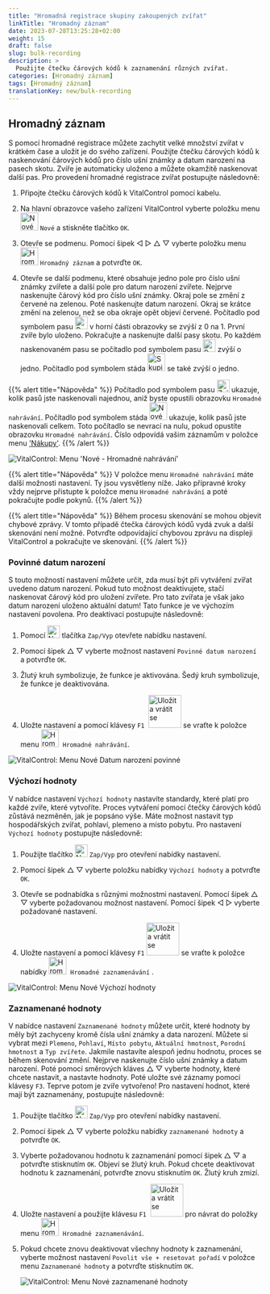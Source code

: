 ```yaml
---
title: "Hromadná registrace skupiny zakoupených zvířat"
linkTitle: "Hromadný záznam"
date: 2023-07-28T13:25:28+02:00
weight: 15
draft: false
slug: bulk-recording
description: >
  Použijte čtečku čárových kódů k zaznamenání různých zvířat.
categories: [Hromadný záznam]
tags: [Hromadný záznam]
translationKey: new/bulk-recording
---
```

## Hromadný záznam

S pomocí hromadné registrace můžete zachytit velké množství zvířat v krátkém čase a uložit je do svého zařízení. Použijte čtečku čárových kódů k naskenování čárových kódů pro číslo ušní známky a datum narození na pasech skotu. Zvíře je automaticky uloženo a můžete okamžitě naskenovat další pas. Pro provedení hromadné registrace zvířat postupujte následovně:

1. Připojte čtečku čárových kódů k VitalControl pomocí kabelu.

2. Na hlavní obrazovce vašeho zařízení VitalControl vyberte položku menu <img src="/icons/main/new-animal.svg" width="35" align="bottom" alt="Nové zvíře" /> `Nové` a stiskněte tlačítko `OK`.

3. Otevře se podmenu. Pomocí šipek ◁ ▷ △ ▽ vyberte položku menu <img src="/icons/main/barcode-scan.svg" width="35" align="bottom" alt="Hromadný záznam" /> `Hromadný záznam` a potvrďte `OK`.

4. Otevře se další podmenu, které obsahuje jedno pole pro číslo ušní známky zvířete a další pole pro datum narození zvířete. Nejprve naskenujte čárový kód pro číslo ušní známky. Okraj pole se změní z červené na zelenou. Poté naskenujte datum narození. Okraj se krátce změní na zelenou, než se oba okraje opět objeví červené. Počítadlo pod symbolem pasu <img src="/icons/header/animal-passports.svg" width="25" align="bottom" alt="Pasy zvířat" title="Pasy zvířat" /> v horní části obrazovky se zvýší z 0 na 1. První zvíře bylo uloženo. Pokračujte a naskenujte další pasy skotu. Po každém naskenovaném pasu se počítadlo pod symbolem pasu <img src="/icons/header/animal-passports.svg" width="25" align="bottom" alt="Pasy zvířat" title="Pasy zvířat" /> zvýší o jedno. Počítadlo pod symbolem stáda <img src="/icons/header/group.svg" width="35" align="bottom" alt="Skupina zvířat"  title="Skupina zvířat" /> se také zvýší o jedno.

{{% alert title="Nápověda" %}}
Počítadlo pod symbolem pasu <img src="/icons/header/animal-passports.svg" width="25" align="bottom" alt="Zvířecí pasy" title="Zvířecí pasy" /> ukazuje, kolik pasů jste naskenovali najednou, aniž byste opustili obrazovku `Hromadné nahrávání`. Počítadlo pod symbolem stáda <img src="/icons/header/group.svg" width="35" align="bottom" alt="Nové zvíře" /> ukazuje, kolik pasů jste naskenovali celkem. Toto počítadlo se nevrací na nulu, pokud opustíte obrazovku `Hromadné nahrávání`. Číslo odpovídá vašim záznamům v položce menu ['Nákupy'](../new-on-farm/purchased-animals/).
{{% /alert %}}

   ![VitalControl: Menu 'Nové - Hromadné nahrávání'](../images/bulk-recording.png "Hromadné nahrávání")

{{% alert title="Nápověda" %}}
V položce menu `Hromadné nahrávání` máte další možnosti nastavení. Ty jsou vysvětleny níže. Jako přípravné kroky vždy nejprve přistupte k položce menu `Hromadné nahrávání` a poté pokračujte podle pokynů.
{{% /alert %}}

{{% alert title="Nápověda" %}}
Během procesu skenování se mohou objevit chybové zprávy. V tomto případě čtečka čárových kódů vydá zvuk a další skenování není možné. Potvrďte odpovídající chybovou zprávu na displeji VitalControl a pokračujte ve skenování.
{{% /alert %}}

### Povinné datum narození

S touto možností nastavení můžete určit, zda musí být při vytváření zvířat uvedeno datum narození. Pokud tuto možnost deaktivujete, stačí naskenovat čárový kód pro uložení zvířete. Pro tato zvířata je však jako datum narození uloženo aktuální datum! Tato funkce je ve výchozím nastavení povolena. Pro deaktivaci postupujte následovně:

1. Pomocí <img src="/icons/gear.svg" width="25" align="bottom" alt="Nabídka nastavení" /> tlačítka `Zap/Vyp` otevřete nabídku nastavení.

2. Pomocí šipek △ ▽ vyberte možnost nastavení `Povinné datum narození` a potvrďte `OK`.

3. Žlutý kruh symbolizuje, že funkce je aktivována. Šedý kruh symbolizuje, že funkce je deaktivována.

4. Uložte nastavení a pomocí klávesy `F1` &nbsp;<img src="/icons/footer/save_exit.svg" width="65" align="bottom" alt="Uložit a vrátit se" /> se vraťte k položce menu <img src="/icons/main/barcode-scan.svg" width="35" align="bottom" alt="Hromadné nahrávání" />&nbsp; `Hromadné nahrávání`.

![VitalControl: Menu Nové Datum narození povinné](../images/birthdate.png "Datum narození povinné")

### Výchozí hodnoty

V nabídce nastavení `Výchozí hodnoty` nastavíte standardy, které platí pro každé zvíře, které vytvoříte. Proces vytváření pomocí čtečky čárových kódů zůstává nezměněn, jak je popsáno výše. Máte možnost nastavit typ hospodářských zvířat, pohlaví, plemeno a místo pobytu. Pro nastavení `Výchozí hodnoty` postupujte následovně:

1. Použijte tlačítko <img src="/icons/gear.svg" width="25" align="bottom" alt="Nabídka nastavení" /> `Zap/Vyp` pro otevření nabídky nastavení.

2. Pomocí šipek △ ▽ vyberte položku nabídky `Výchozí hodnoty` a potvrďte `OK`.

3. Otevře se podnabídka s různými možnostmi nastavení. Pomocí šipek △ ▽ vyberte požadovanou možnost nastavení. Pomocí šipek ◁ ▷ vyberte požadované nastavení.

4. Uložte nastavení a pomocí klávesy `F1`&nbsp;<img src="/icons/footer/save_exit.svg" width="65" align="bottom" alt="Uložit a vrátit se" /> se vraťte k položce nabídky <img src="/icons/main/barcode-scan.svg" width="35" align="bottom" alt="Hromadné zaznamenávání" />&nbsp; `Hromadné zaznamenávání` .

![VitalControl: Menu Nové Výchozí hodnoty](../images/defaultvalues.png "Výchozí hodnoty")

### Zaznamenané hodnoty

V nabídce nastavení `Zaznamenané hodnoty` můžete určit, které hodnoty by měly být zachyceny kromě čísla ušní známky a data narození. Můžete si vybrat mezi `Plemeno`, `Pohlaví`, `Místo pobytu`, `Aktuální hmotnost`, `Porodní hmotnost` a `Typ zvířete`. Jakmile nastavíte alespoň jednu hodnotu, proces se během skenování změní. Nejprve naskenujte číslo ušní známky a datum narození. Poté pomocí směrových kláves △ ▽ vyberte hodnoty, které chcete nastavit, a nastavte hodnoty. Poté uložte své záznamy pomocí klávesy `F3`. Teprve potom je zvíře vytvořeno! Pro nastavení hodnot, které mají být zaznamenány, postupujte následovně:

1. Použijte tlačítko <img src="/icons/gear.svg" width="25" align="bottom" alt="Nabídka nastavení" /> `Zap/Vyp` pro otevření nabídky nastavení.

2. Pomocí šipek △ ▽ vyberte položku nabídky `zaznamenané hodnoty` a potvrďte `OK`.


3. Vyberte požadovanou hodnotu k zaznamenání pomocí šipek △ ▽ a potvrďte stisknutím `OK`. Objeví se žlutý kruh. Pokud chcete deaktivovat hodnotu k zaznamenání, potvrďte znovu stisknutím `OK`. Žlutý kruh zmizí.

4. Uložte nastavení a použijte klávesu `F1` &nbsp;<img src="/icons/footer/save_exit.svg" width="65" align="bottom" alt="Uložit a vrátit se" /> pro návrat do položky menu <img src="/icons/main/barcode-scan.svg" width="35" align="bottom" alt="Hromadné zaznamenávání" />&nbsp; `Hromadné zaznamenávání`.

5. Pokud chcete znovu deaktivovat všechny hodnoty k zaznamenání, vyberte možnost nastavení `Povolit vše + resetovat pořadí` v položce menu `Zaznamenané hodnoty` a potvrďte stisknutím `OK`.

   ![VitalControl: Menu Nové zaznamenané hodnoty](../images/recordvalues.png "Zaznamenané hodnoty")
